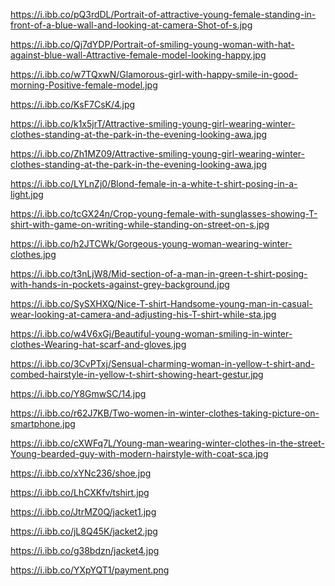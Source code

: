 <!-- 1 -->
https://i.ibb.co/pQ3rdDL/Portrait-of-attractive-young-female-standing-in-front-of-a-blue-wall-and-looking-at-camera-Shot-of-s.jpg

<!-- 2 -->
https://i.ibb.co/Qj7dYDP/Portrait-of-smiling-young-woman-with-hat-against-blue-wall-Attractive-female-model-looking-happy.jpg

<!-- 3 -->
https://i.ibb.co/w7TQxwN/Glamorous-girl-with-happy-smile-in-good-morning-Positive-female-model.jpg

<!-- 4 -->
https://i.ibb.co/KsF7CsK/4.jpg

<!-- 5 -->
https://i.ibb.co/k1x5jrT/Attractive-smiling-young-girl-wearing-winter-clothes-standing-at-the-park-in-the-evening-looking-awa.jpg

<!-- 6 -->
https://i.ibb.co/Zh1MZ09/Attractive-smiling-young-girl-wearing-winter-clothes-standing-at-the-park-in-the-evening-looking-awa.jpg

<!-- 7 -->
https://i.ibb.co/LYLnZj0/Blond-female-in-a-white-t-shirt-posing-in-a-light.jpg

<!-- 8 -->
https://i.ibb.co/tcGX24n/Crop-young-female-with-sunglasses-showing-T-shirt-with-game-on-writing-while-standing-on-street-on-s.jpg

<!-- 9 -->
https://i.ibb.co/h2JTCWk/Gorgeous-young-woman-wearing-winter-clothes.jpg

<!-- 10 -->
https://i.ibb.co/t3nLjW8/Mid-section-of-a-man-in-green-t-shirt-posing-with-hands-in-pockets-against-grey-background.jpg

<!-- 11 -->
https://i.ibb.co/SySXHXQ/Nice-T-shirt-Handsome-young-man-in-casual-wear-looking-at-camera-and-adjusting-his-T-shirt-while-sta.jpg

<!-- 12 -->
https://i.ibb.co/w4V6xGj/Beautiful-young-woman-smiling-in-winter-clothes-Wearing-hat-scarf-and-gloves.jpg

<!-- 13 -->
https://i.ibb.co/3CvPTxj/Sensual-charming-woman-in-yellow-t-shirt-and-combed-hairstyle-in-yellow-t-shirt-showing-heart-gestur.jpg

<!-- 14 -->
https://i.ibb.co/Y8GmwSC/14.jpg

<!-- 15 -->
https://i.ibb.co/r62J7KB/Two-women-in-winter-clothes-taking-picture-on-smartphone.jpg

<!-- 16 -->
https://i.ibb.co/cXWFq7L/Young-man-wearing-winter-clothes-in-the-street-Young-bearded-guy-with-modern-hairstyle-with-coat-sca.jpg


<!-- 17 shoe -->
https://i.ibb.co/xYNc236/shoe.jpg

<!-- 18 t-shirt -->
https://i.ibb.co/LhCXKfv/tshirt.jpg

<!-- 19 -->
https://i.ibb.co/JtrMZ0Q/jacket1.jpg

<!-- 20 -->
https://i.ibb.co/jL8Q45K/jacket2.jpg

<!-- 21 -->
https://i.ibb.co/g38bdzn/jacket4.jpg

<!-- 22 -->
https://i.ibb.co/YXpYQT1/payment.png